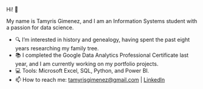 Hi! 👋 

My name is Tamyris Gimenez, and I am an Information Systems student with a passion for data science.

- 🔍 I’m interested in history and genealogy, having spent the past eight years researching my family tree. 
- 📚 I completed the Google Data Analytics Professional Certificate last year, and I am currently working on my portfolio projects.
- 💻 Tools: Microsoft Excel, SQL, Python, and Power BI.
- 📫 How to reach me: tamyrisgimenez@gmail.com | [LinkedIn](https://https://www.linkedin.com/in/tamyris-gimenez-883635210/)

<!---
tamyrisgimenez/tamyrisgimenez is a ✨ special ✨ repository because its `README.md` (this file) appears on your GitHub profile.
You can click the Preview link to take a look at your changes.
--->
